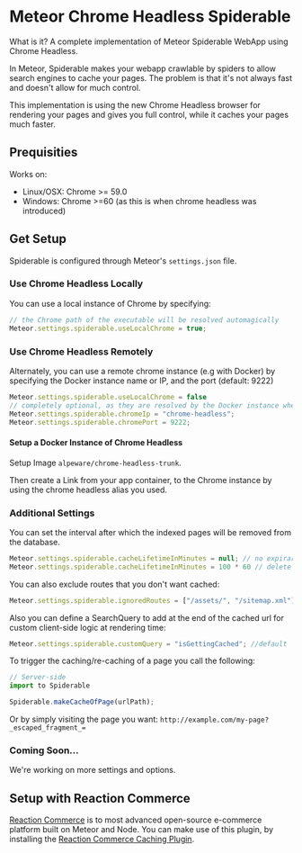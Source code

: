 # Meteor Chrome Headless Spiderable

What is it? A complete implementation of Meteor Spiderable WebApp using Chrome Headless. 

In Meteor, Spiderable makes your webapp crawlable by spiders to allow search engines to cache your pages. The problem is that it's not always fast and doesn't allow for much control.

This implementation is using the new Chrome Headless browser for rendering your pages and gives you full control, while it caches your pages much faster.

## Prequisities
Works on:
* Linux/OSX: Chrome >= 59.0
* Windows: Chrome >=60 (as this is when chrome headless was introduced)

## Get Setup
Spiderable is configured through Meteor's `settings.json` file.

### Use Chrome Headless Locally
You can use a local instance of Chrome by specifying:
```js
// the Chrome path of the executable will be resolved automagically
Meteor.settings.spiderable.useLocalChrome = true; 
```

### Use Chrome Headless Remotely
Alternately, you can use a remote chrome instance (e.g with Docker) by specifying the Docker instance name or IP, and the port (default: 9222)
```js
Meteor.settings.spiderable.useLocalChrome = false
// completely optional, as they are resolved by the Docker instance when linked
Meteor.settings.spiderable.chromeIp = "chrome-headless";
Meteor.settings.spiderable.chromePort = 9222;
```

#### Setup a Docker Instance of Chrome Headless
Setup Image `alpeware/chrome-headless-trunk`. 

Then create a Link from your app container, to the Chrome instance by using the chrome headless alias you used.

### Additional Settings
You can set the interval after which the indexed pages will be removed from the database.
```js
Meteor.settings.spiderable.cacheLifetimeInMinutes = null; // no expiraration
Meteor.settings.spiderable.cacheLifetimeInMinutes = 100 * 60 // delete after 100 hours.
```

You can also exclude routes that you don't want cached:
```js
Meteor.settings.spiderable.ignoredRoutes = ["/assets/", "/sitemap.xml"];
```

Also you can define a SearchQuery to add at the end of the cached url for custom client-side logic at rendering time:
```js
Meteor.settings.spiderable.customQuery = "isGettingCached"; //default
```

To trigger the caching/re-caching of a page you call the following:
```js
// Server-side
import to Spiderable

Spiderable.makeCacheOfPage(urlPath);
```
Or by simply visiting the page you want: `http://example.com/my-page?_escaped_fragment_=`

### Coming Soon...
We're working on more settings and options.

## Setup with Reaction Commerce
[Reaction Commerce](https://reactioncommerce.com) is to most advanced open-source e-commerce platform built on Meteor and Node. You can make use of this plugin, by installing the [Reaction Commerce Caching Plugin](https://github.com/artlimes/reaction-commerce-caching-plugin).


